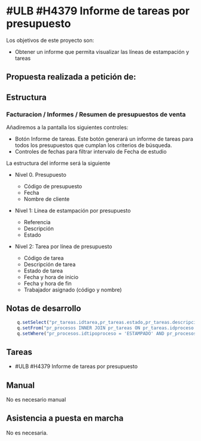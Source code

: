 # #ULB #H4379 Informe de tareas por presupuesto

Los objetivos de este proyecto son:
+ Obtener un informe que permita visualizar las líneas de estampación y tareas 

## Propuesta realizada a petición de:


## Estructura

### Facturacion / Informes / Resumen de presupuestos de venta
Añadiremos a la pantalla los siguientes controles:
+ Botón Informe de tareas. Este botón generará un informe de tareas para todos los presupuestos que cumplan los criterios de búsqueda.
+ Controles de fechas para filtrar intervalo de Fecha de estudio

La estructura del informe será la siguiente

+ Nivel 0. Presupuesto
    + Código de presupuesto
    + Fecha
    + Nombre de cliente

+ Nivel 1: Línea de estampación por presupuesto
    + Referencia
    + Descripción
    + Estado

+ Nivel 2: Tarea por línea de presupuesto
    + Código de tarea
    + Descripción de tarea
    + Estado de tarea
    + Fecha y hora de inicio
    + Fecha y hora de fin
    + Trabajador asignado (código y nombre)

## Notas de desarrollo
```js
    q.setSelect("pr_tareas.idtarea,pr_tareas.estado,pr_tareas.descripcion,pr_tareas.diainicio,pr_tareas.tiempoinicio,pr_tareas.realizadapor");	
	q.setFrom("pr_procesos INNER JOIN pr_tareas ON pr_tareas.idproceso = pr_procesos.idproceso");	
	q.setWhere("pr_procesos.idtipoproceso = 'ESTAMPADO' AND pr_procesos.idobjeto = '" + cursor.valueBuffer("idlinea") + "'");	
```


## Tareas
* #ULB #H4379 Informe de tareas por presupuesto


## Manual
No es necesario manual

## Asistencia a puesta en marcha
No es necesaria.
